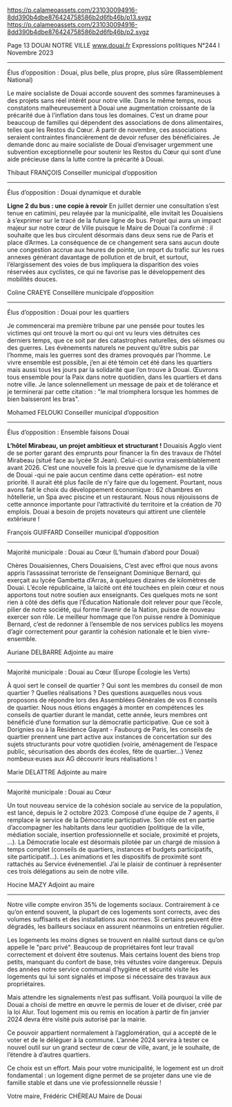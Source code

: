 https://p.calameoassets.com/231030094916-8dd390b4dbe876424758586b2d6fb46b/p13.svgz
https://p.calameoassets.com/231030094916-8dd390b4dbe876424758586b2d6fb46b/p2.svgz

Page  13
DOUAI NOTRE VILLE
www.douai.fr
Expressions politiques
N°244   I
Novembre 2023

---

Élus d’opposition : Douai, plus belle, plus propre, plus sûre (Rassemblement National)

Le maire socialiste de Douai accorde souvent des sommes faramineuses à des projets sans réel intérêt pour notre ville. Dans le même temps, nous constatons malheureusement à Douai une augmentation croissante de la précarité due à l’inflation dans tous les domaines. C’est un drame pour beaucoup de familles qui dépendent des associations de dons alimentaires, telles que les Restos du Cœur.
À partir de novembre, ces associations seraient contraintes financièrement de devoir refuser des bénéficiaires. Je demande donc au maire socialiste de Douai d’envisager urgemment une subvention exceptionnelle  pour soutenir les Restos du Cœur qui sont d’une aide précieuse dans la lutte contre la précarité à Douai.

Thibaut FRANÇOIS
Conseiller municipal d’opposition

---

Élus d’opposition : Douai dynamique et durable

**Ligne 2 du bus : une copie à revoir**
En juillet dernier une consultation s’est tenue en catimini, peu relayée par la municipalité, elle invitait les Douaisiens à s’exprimer sur le tracé de la future ligne de bus. Projet qui aura un impact majeur sur notre cœur de Ville puisque le Maire de Douai l’a confirmé : il souhaite que les bus circulent désormais dans deux sens rue de Paris et place d’Armes.
La conséquence de ce changement sera sans aucun doute une congestion accrue aux heures de pointe, un report du trafic sur les rues annexes générant davantage de pollution et de bruit, et surtout, l’élargissement des voies de bus impliquera la disparition des voies réservées aux cyclistes, ce qui ne favorise pas le développement des mobilités douces.

Coline CRAEYE
Conseillère municipale d’opposition

---

Élus d’opposition : Douai pour les quartiers

Je commencerai ma première tribune par une pensée pour toutes les victimes qui ont trouvé la mort ou qui ont vu leurs vies détruites ces derniers temps, que ce soit par des catastrophes naturelles, des séismes ou des guerres. Les évènements naturels ne peuvent qu’être subis par l’homme, mais les guerres sont des drames provoqués par l’homme. Le vivre ensemble est possible, j’en ai été témoin cet été dans les quartiers mais aussi tous les jours par la solidarité que l’on trouve à Douai. Œuvrons tous ensemble pour la Paix dans notre quotidien, dans les quartiers et dans notre ville. Je lance solennellement un message de paix et de tolérance et je terminerai par cette citation : "le mal triomphera lorsque les hommes de bien baisseront les bras".

Mohamed FELOUKI
Conseiller municipal d’opposition

---

Élus d’opposition : Ensemble faisons Douai

**L’hôtel Mirabeau, un projet ambitieux et structurant !**
Douaisis Agglo vient de se porter garant des emprunts pour financer la fin des travaux de l’hôtel Mirabeau (situé face au lycée St Jean). Celui-ci ouvrira vraisemblablement avant 2026. C’est une nouvelle fois la preuve que le dynamisme de la ville de Douai -qui ne paie aucun centime dans cette opération- est notre priorité.
Il aurait été plus facile de n’y faire que du logement. Pourtant, nous avons fait le choix du développement économique : 62 chambres en hôtellerie, un Spa avec piscine et un restaurant. Nous nous réjouissons de cette annonce importante pour l’attractivité du territoire et la création de 70 emplois. Douai a besoin de projets novateurs qui attirent une clientèle extérieure !

François GUIFFARD
Conseiller municipal d’opposition

---

Majorité municipale : Douai au Cœur (L’humain d’abord pour Douai)

Chères Douaisiennes,
Chers Douaisiens,
C’est avec effroi que nous avons appris l’assassinat terroriste de l’enseignant Dominique Bernard, qui exerçait au lycée Gambetta d’Arras, à quelques dizaines de kilomètres de Douai.
L’école républicaine, la laïcité ont été touchées en plein cœur et nous apportons tout notre soutien aux enseignants. Ces quelques mots ne sont rien à côté des défis que l’Éducation Nationale doit relever pour que l’école, pilier de notre société, qui forme l’avenir de la Nation, puisse de nouveau exercer son rôle.
Le meilleur hommage que l’on puisse rendre à Dominique Bernard, c’est de redonner à l’ensemble de nos services publics les moyens d’agir correctement pour garantir la cohésion nationale et le bien vivre-ensemble.

Auriane DELBARRE
Adjointe au maire

---

Majorité municipale : Douai au Cœur (Europe Écologie les Verts)

À quoi sert le conseil de quartier ? Qui sont les membres du conseil de mon quartier ? Quelles réalisations ?
Des questions auxquelles nous vous proposons de répondre lors des Assemblées Générales de vos 8 conseils de quartier. Nous nous étions engagés à monter en compétences les conseils de quartier durant le mandat, cette année, leurs membres ont bénéficié d’une formation sur la démocratie participative. Que ce soit à Dorignies ou à la Résidence Gayant - Faubourg de Paris, les conseils de quartier prennent une part active aux instances de concertation sur des sujets structurants pour votre quotidien (voirie, aménagement de l’espace public, sécurisation des abords des écoles, fête de quartier…)
Venez nombeux·euses aux AG découvrir leurs réalisations !

Marie DELATTRE
Adjointe au maire

---

Majorité municipale : Douai au Cœur

Un tout nouveau service de la cohésion sociale au service de la population, est lancé, depuis le 2 octobre 2023. Composé d’une équipe de 7 agents, il remplace le service de la Démocratie participative. Son rôle est en partie d’accompagner les habitants dans leur quotidien (politique de la ville, médiation sociale, insertion professionnelle et sociale, proximité et projets, …). La Démocratie locale est désormais pilotée par un chargé de mission à temps complet (conseils de quartiers, instances et budgets participatifs, site participatif…). Les animations et les dispositifs de proximité sont rattachés au Service événementiel. J’ai le plaisir de continuer à représenter ces trois délégations au sein de notre ville.

Hocine MAZY
Adjoint au maire

---

Notre ville compte environ 35% de logements sociaux. Contrairement à ce qu’on entend souvent, la plupart de ces logements sont corrects, avec des volumes suffisants et des installations aux normes. Si certains peuvent être dégradés, les bailleurs sociaux en assurent néanmoins un entretien régulier.

Les logements les moins dignes se trouvent en réalité surtout dans ce qu’on appelle le "parc privé". Beaucoup de propriétaires font leur travail correctement et doivent être soutenus. Mais certains louent des biens trop petits, manquant du confort de base, très vétustes voire dangereux. Depuis des années notre service communal d’hygiène et sécurité visite les logements qui lui sont signalés et impose si nécessaire des travaux aux propriétaires.

Mais attendre les signalements n’est pas suffisant. Voilà pourquoi la ville de Douai a choisi de mettre en œuvre le permis de louer et de diviser, créé par la loi Alur. Tout logement mis ou remis en location à partir de fin janvier 2024 devra être visité puis autorisé par la mairie.

Ce pouvoir appartient normalement à l’agglomération, qui a accepté de le voter et de le déléguer à la commune. L’année 2024 servira à tester ce nouvel outil sur un grand secteur de cœur de ville, avant, je le souhaite, de l’étendre à d’autres quartiers.

Ce choix est un effort. Mais pour votre municipalité, le logement est un droit fondamental : un logement digne permet de se projeter dans une vie de famille stable et dans une vie professionnelle réussie !

Votre maire,
Frédéric CHÉREAU
Maire de Douai